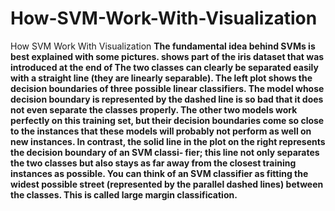 # How-SVM-Work-With-Visualization
How SVM Work With Visualization
**The fundamental idea behind SVMs is best explained with some pictures.
shows part of the iris dataset that was introduced at the end of The two
classes can clearly be separated easily with a straight line (they are linearly separable).
The left plot shows the decision boundaries of three possible linear classifiers. The
model whose decision boundary is represented by the dashed line is so bad that it
does not even separate the classes properly. The other two models work perfectly on
this training set, but their decision boundaries come so close to the instances that
these models will probably not perform as well on new instances. In contrast, the
solid line in the plot on the right represents the decision boundary of an SVM classi‐
fier; this line not only separates the two classes but also stays as far away from the
closest training instances as possible. You can think of an SVM classifier as fitting the
widest possible street (represented by the parallel dashed lines) between the classes.
This is called large margin classification.**

